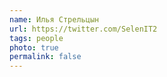 ```yaml
---
name: Илья Стрельцын
url: https://twitter.com/SelenIT2
tags: people
photo: true
permalink: false
---
```

